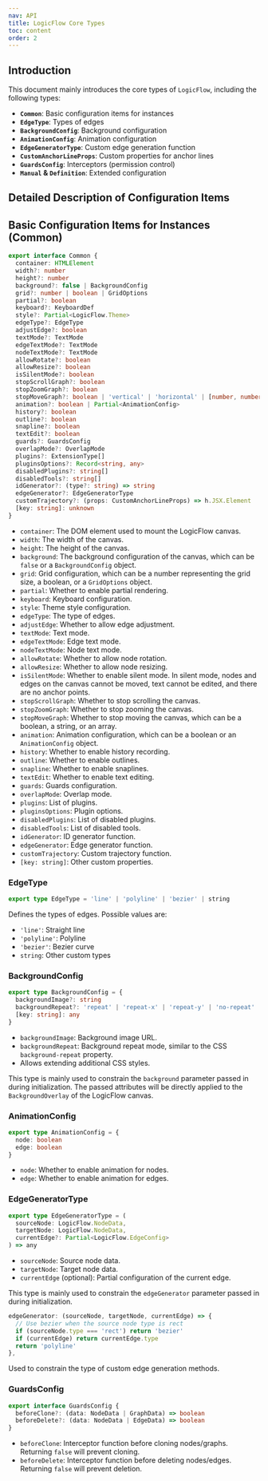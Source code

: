 ```yaml
---
nav: API
title: LogicFlow Core Types
toc: content
order: 2
---
```


## **Introduction**

This document mainly introduces the core types of `LogicFlow`, including the following types:
- **`Common`**: Basic configuration items for instances
- **`EdgeType`**: Types of edges
- **`BackgroundConfig`**: Background configuration
- **`AnimationConfig`**: Animation configuration
- **`EdgeGeneratorType`**: Custom edge generation function
- **`CustomAnchorLineProps`**: Custom properties for anchor lines
- **`GuardsConfig`**: Interceptors (permission control)
- **`Manual` & `Definition`**: Extended configuration

## **Detailed Description of Configuration Items**

## **Basic Configuration Items for Instances (Common)**
```ts
export interface Common {
  container: HTMLElement
  width?: number
  height?: number
  background?: false | BackgroundConfig
  grid?: number | boolean | GridOptions
  partial?: boolean
  keyboard?: KeyboardDef
  style?: Partial<LogicFlow.Theme>
  edgeType?: EdgeType
  adjustEdge?: boolean
  textMode?: TextMode
  edgeTextMode?: TextMode
  nodeTextMode?: TextMode
  allowRotate?: boolean
  allowResize?: boolean
  isSilentMode?: boolean
  stopScrollGraph?: boolean
  stopZoomGraph?: boolean
  stopMoveGraph?: boolean | 'vertical' | 'horizontal' | [number, number, number, number]
  animation?: boolean | Partial<AnimationConfig>
  history?: boolean
  outline?: boolean
  snapline?: boolean
  textEdit?: boolean
  guards?: GuardsConfig
  overlapMode?: OverlapMode
  plugins?: ExtensionType[]
  pluginsOptions?: Record<string, any>
  disabledPlugins?: string[]
  disabledTools?: string[]
  idGenerator?: (type?: string) => string
  edgeGenerator?: EdgeGeneratorType
  customTrajectory?: (props: CustomAnchorLineProps) => h.JSX.Element
  [key: string]: unknown
}
```

- `container`: The DOM element used to mount the LogicFlow canvas.
- `width`: The width of the canvas.
- `height`: The height of the canvas.
- `background`: The background configuration of the canvas, which can be `false` or a `BackgroundConfig` object.
- `grid`: Grid configuration, which can be a number representing the grid size, a boolean, or a `GridOptions` object.
- `partial`: Whether to enable partial rendering.
- `keyboard`: Keyboard configuration.
- `style`: Theme style configuration.
- `edgeType`: The type of edges.
- `adjustEdge`: Whether to allow edge adjustment.
- `textMode`: Text mode.
- `edgeTextMode`: Edge text mode.
- `nodeTextMode`: Node text mode.
- `allowRotate`: Whether to allow node rotation.
- `allowResize`: Whether to allow node resizing.
- `isSilentMode`: Whether to enable silent mode. In silent mode, nodes and edges on the canvas cannot be moved, text cannot be edited, and there are no anchor points.
- `stopScrollGraph`: Whether to stop scrolling the canvas.
- `stopZoomGraph`: Whether to stop zooming the canvas.
- `stopMoveGraph`: Whether to stop moving the canvas, which can be a boolean, a string, or an array.
- `animation`: Animation configuration, which can be a boolean or an `AnimationConfig` object.
- `history`: Whether to enable history recording.
- `outline`: Whether to enable outlines.
- `snapline`: Whether to enable snaplines.
- `textEdit`: Whether to enable text editing.
- `guards`: Guards configuration.
- `overlapMode`: Overlap mode.
- `plugins`: List of plugins.
- `pluginsOptions`: Plugin options.
- `disabledPlugins`: List of disabled plugins.
- `disabledTools`: List of disabled tools.
- `idGenerator`: ID generator function.
- `edgeGenerator`: Edge generator function.
- `customTrajectory`: Custom trajectory function.
- `[key: string]`: Other custom properties.

### **EdgeType**
```ts
export type EdgeType = 'line' | 'polyline' | 'bezier' | string
```
Defines the types of edges. Possible values are:
- `'line'`: Straight line
- `'polyline'`: Polyline
- `'bezier'`: Bezier curve
- `string`: Other custom types

### **BackgroundConfig**
```ts
export type BackgroundConfig = {
  backgroundImage?: string
  backgroundRepeat?: 'repeat' | 'repeat-x' | 'repeat-y' | 'no-repeat' | 'initial' | 'inherit'
  [key: string]: any
}
```
- `backgroundImage`: Background image URL.
- `backgroundRepeat`: Background repeat mode, similar to the CSS `background-repeat` property.
- Allows extending additional CSS styles.

This type is mainly used to constrain the `background` parameter passed in during initialization. The passed attributes will be directly applied to the `BackgroundOverlay` of the LogicFlow canvas.

### **AnimationConfig**
```ts
export type AnimationConfig = {
  node: boolean
  edge: boolean
}
```
- `node`: Whether to enable animation for nodes.
- `edge`: Whether to enable animation for edges.

### **EdgeGeneratorType**
```ts
export type EdgeGeneratorType = (
  sourceNode: LogicFlow.NodeData,
  targetNode: LogicFlow.NodeData,
  currentEdge?: Partial<LogicFlow.EdgeConfig>
) => any
```
- `sourceNode`: Source node data.
- `targetNode`: Target node data.
- `currentEdge` (optional): Partial configuration of the current edge.

This type is mainly used to constrain the `edgeGenerator` parameter passed in during initialization.
``` typescript
edgeGenerator: (sourceNode, targetNode, currentEdge) => {
  // Use bezier when the source node type is rect
  if (sourceNode.type === 'rect') return 'bezier'
  if (currentEdge) return currentEdge.type
  return 'polyline'
},
```

Used to constrain the type of custom edge generation methods.

### **GuardsConfig**
```ts
export interface GuardsConfig {
  beforeClone?: (data: NodeData | GraphData) => boolean
  beforeDelete?: (data: NodeData | EdgeData) => boolean
}
```
- `beforeClone`: Interceptor function before cloning nodes/graphs. Returning `false` will prevent cloning.
- `beforeDelete`: Interceptor function before deleting nodes/edges. Returning `false` will prevent deletion.